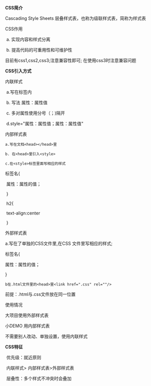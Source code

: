 **CSS简介**

Cascading Style Sheets     层叠样式表，也称为级联样式表，简称为样式表

CSS作用

​            a. 实现内容和样式分离 

​            b. 提高代码的可重用性和可维护性

目前有css1,css2,css3;注意兼容性即可; 在使用css3时注意兼容问题



**CSS引入方式**

内联样式

​      a.写在标签内

​      b. 写法 属性：属性值

​      c. 多对属性使用分号（；)隔开

​      d.style="属性：属性值；属性：属性值"

内部样式表

```
a.写在文档<head></head>里

b. 在<head>里引入<style>

c.在<style>标签里面写相应的样式
```

标签名{

​                 属性：属性的值；

​           }

​      h2{

​             text-align:center

​       }



外部样式表

a.写在了单独的CSS文件里,在CSS 文件里写相应的样式;

标签名{

属性：属性的值；

}

```
b在.html文件里的<head>里<link href=".css" rel=""/>
```

前提：.html与.css文件放在同一位置 



使用情况

大项目使用外部样式表

小DEMO 用内部样式表

不需要别人改动、单独设置，使用内联样式



**CSS特征**

​       优先级：就近原则

​       内联样式> 内部样式表>外部样式表

​       层叠性：多个样式不冲突时会叠加